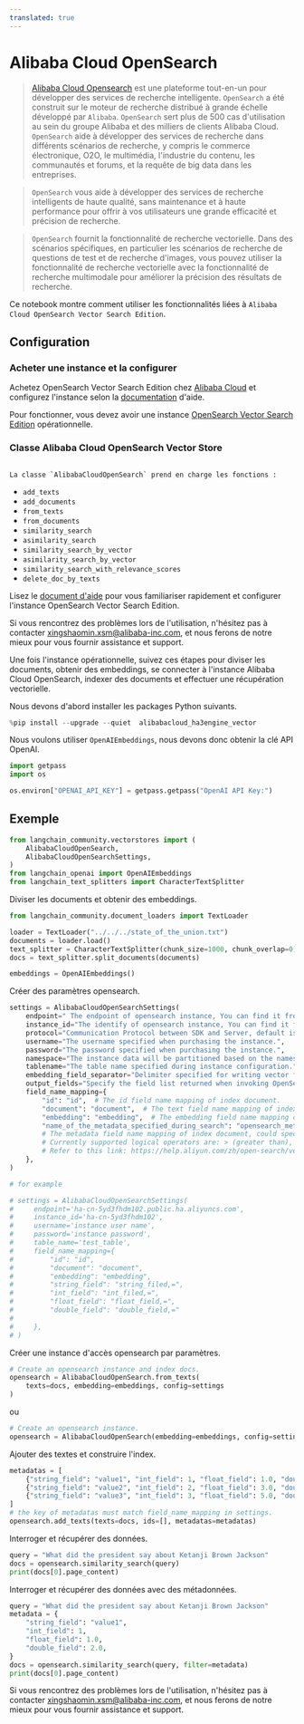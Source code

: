 ```yaml
---
translated: true
---
```


# Alibaba Cloud OpenSearch

>[Alibaba Cloud Opensearch](https://www.alibabacloud.com/product/opensearch) est une plateforme tout-en-un pour développer des services de recherche intelligente. `OpenSearch` a été construit sur le moteur de recherche distribué à grande échelle développé par `Alibaba`. `OpenSearch` sert plus de 500 cas d'utilisation au sein du groupe Alibaba et des milliers de clients Alibaba Cloud. `OpenSearch` aide à développer des services de recherche dans différents scénarios de recherche, y compris le commerce électronique, O2O, le multimédia, l'industrie du contenu, les communautés et forums, et la requête de big data dans les entreprises.

>`OpenSearch` vous aide à développer des services de recherche intelligents de haute qualité, sans maintenance et à haute performance pour offrir à vos utilisateurs une grande efficacité et précision de recherche.

>`OpenSearch` fournit la fonctionnalité de recherche vectorielle. Dans des scénarios spécifiques, en particulier les scénarios de recherche de questions de test et de recherche d'images, vous pouvez utiliser la fonctionnalité de recherche vectorielle avec la fonctionnalité de recherche multimodale pour améliorer la précision des résultats de recherche.

Ce notebook montre comment utiliser les fonctionnalités liées à `Alibaba Cloud OpenSearch Vector Search Edition`.

## Configuration

### Acheter une instance et la configurer

Achetez OpenSearch Vector Search Edition chez [Alibaba Cloud](https://opensearch.console.aliyun.com) et configurez l'instance selon la [documentation](https://help.aliyun.com/document_detail/463198.html?spm=a2c4g.465092.0.0.2cd15002hdwavO) d'aide.

Pour fonctionner, vous devez avoir une instance [OpenSearch Vector Search Edition](https://opensearch.console.aliyun.com) opérationnelle.

### Classe Alibaba Cloud OpenSearch Vector Store

                                                                                                                La classe `AlibabaCloudOpenSearch` prend en charge les fonctions :
- `add_texts`
- `add_documents`
- `from_texts`
- `from_documents`
- `similarity_search`
- `asimilarity_search`
- `similarity_search_by_vector`
- `asimilarity_search_by_vector`
- `similarity_search_with_relevance_scores`
- `delete_doc_by_texts`

Lisez le [document d'aide](https://www.alibabacloud.com/help/en/opensearch/latest/vector-search) pour vous familiariser rapidement et configurer l'instance OpenSearch Vector Search Edition.

Si vous rencontrez des problèmes lors de l'utilisation, n'hésitez pas à contacter xingshaomin.xsm@alibaba-inc.com, et nous ferons de notre mieux pour vous fournir assistance et support.

Une fois l'instance opérationnelle, suivez ces étapes pour diviser les documents, obtenir des embeddings, se connecter à l'instance Alibaba Cloud OpenSearch, indexer des documents et effectuer une récupération vectorielle.

Nous devons d'abord installer les packages Python suivants.

```python
%pip install --upgrade --quiet  alibabacloud_ha3engine_vector
```

Nous voulons utiliser `OpenAIEmbeddings`, nous devons donc obtenir la clé API OpenAI.

```python
import getpass
import os

os.environ["OPENAI_API_KEY"] = getpass.getpass("OpenAI API Key:")
```

## Exemple

```python
from langchain_community.vectorstores import (
    AlibabaCloudOpenSearch,
    AlibabaCloudOpenSearchSettings,
)
from langchain_openai import OpenAIEmbeddings
from langchain_text_splitters import CharacterTextSplitter
```

Diviser les documents et obtenir des embeddings.

```python
from langchain_community.document_loaders import TextLoader

loader = TextLoader("../../../state_of_the_union.txt")
documents = loader.load()
text_splitter = CharacterTextSplitter(chunk_size=1000, chunk_overlap=0)
docs = text_splitter.split_documents(documents)

embeddings = OpenAIEmbeddings()
```

Créer des paramètres opensearch.

```python
settings = AlibabaCloudOpenSearchSettings(
    endpoint=" The endpoint of opensearch instance, You can find it from the console of Alibaba Cloud OpenSearch.",
    instance_id="The identify of opensearch instance, You can find it from the console of Alibaba Cloud OpenSearch.",
    protocol="Communication Protocol between SDK and Server, default is http.",
    username="The username specified when purchasing the instance.",
    password="The password specified when purchasing the instance.",
    namespace="The instance data will be partitioned based on the namespace field. If the namespace is enabled, you need to specify the namespace field name during initialization. Otherwise, the queries cannot be executed correctly.",
    tablename="The table name specified during instance configuration.",
    embedding_field_separator="Delimiter specified for writing vector field data, default is comma.",
    output_fields="Specify the field list returned when invoking OpenSearch, by default it is the value list of the field mapping field.",
    field_name_mapping={
        "id": "id",  # The id field name mapping of index document.
        "document": "document",  # The text field name mapping of index document.
        "embedding": "embedding",  # The embedding field name mapping of index document.
        "name_of_the_metadata_specified_during_search": "opensearch_metadata_field_name,=",
        # The metadata field name mapping of index document, could specify multiple, The value field contains mapping name and operator, the operator would be used when executing metadata filter query,
        # Currently supported logical operators are: > (greater than), < (less than), = (equal to), <= (less than or equal to), >= (greater than or equal to), != (not equal to).
        # Refer to this link: https://help.aliyun.com/zh/open-search/vector-search-edition/filter-expression
    },
)

# for example

# settings = AlibabaCloudOpenSearchSettings(
#     endpoint='ha-cn-5yd3fhdm102.public.ha.aliyuncs.com',
#     instance_id='ha-cn-5yd3fhdm102',
#     username='instance user name',
#     password='instance password',
#     table_name='test_table',
#     field_name_mapping={
#         "id": "id",
#         "document": "document",
#         "embedding": "embedding",
#         "string_field": "string_filed,=",
#         "int_field": "int_filed,=",
#         "float_field": "float_field,=",
#         "double_field": "double_field,="
#
#     },
# )
```

Créer une instance d'accès opensearch par paramètres.

```python
# Create an opensearch instance and index docs.
opensearch = AlibabaCloudOpenSearch.from_texts(
    texts=docs, embedding=embeddings, config=settings
)
```

ou

```python
# Create an opensearch instance.
opensearch = AlibabaCloudOpenSearch(embedding=embeddings, config=settings)
```

Ajouter des textes et construire l'index.

```python
metadatas = [
    {"string_field": "value1", "int_field": 1, "float_field": 1.0, "double_field": 2.0},
    {"string_field": "value2", "int_field": 2, "float_field": 3.0, "double_field": 4.0},
    {"string_field": "value3", "int_field": 3, "float_field": 5.0, "double_field": 6.0},
]
# the key of metadatas must match field_name_mapping in settings.
opensearch.add_texts(texts=docs, ids=[], metadatas=metadatas)
```

Interroger et récupérer des données.

```python
query = "What did the president say about Ketanji Brown Jackson"
docs = opensearch.similarity_search(query)
print(docs[0].page_content)
```

Interroger et récupérer des données avec des métadonnées.

```python
query = "What did the president say about Ketanji Brown Jackson"
metadata = {
    "string_field": "value1",
    "int_field": 1,
    "float_field": 1.0,
    "double_field": 2.0,
}
docs = opensearch.similarity_search(query, filter=metadata)
print(docs[0].page_content)
```

Si vous rencontrez des problèmes lors de l'utilisation, n'hésitez pas à contacter <xingshaomin.xsm@alibaba-inc.com>, et nous ferons de notre mieux pour vous fournir assistance et support.
